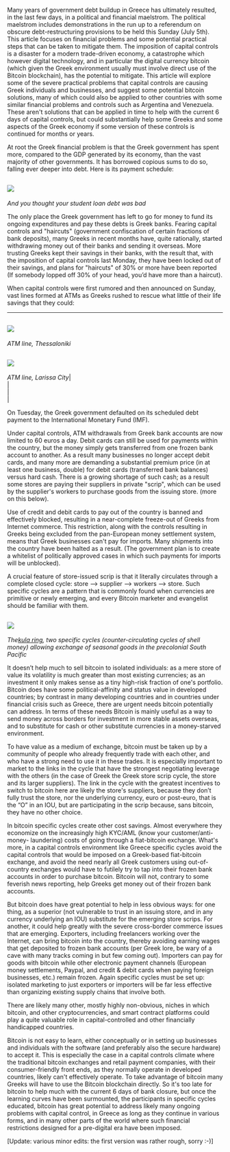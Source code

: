Many years of government debt buildup in Greece has ultimately resulted, in
the last few days, in a political and financial maelstrom.  The political
maelstrom includes demonstrations in the run up to a referendum on obscure
debt-restructuring provisions to be held this Sunday (July 5th). This article
focuses on  financial problems and some potential practical steps that can be
taken to mitigate them. The imposition of capital controls is a disaster for a
modern trade-driven economy, a catastrophe which however digital technology,
and in particular the digital currency bitcoin (which given the Greek
environment usually must involve direct use of the Bitcoin blockchain), has
the potential to mitigate.  This article will explore some of the severe
practical problems that capital controls are causing Greek individuals and
businesses, and suggest some potential bitcoin solutions, many of which could
also be applied to other countries with some similar financial problems and
controls such as Argentina and Venezuela.  These aren't solutions that can be
applied in time to help with the current 6 days of capital controls, but could
substantially help some Greeks and some aspects of the Greek economy if some
version of these controls is continued for months or years.  
  
At root the Greek financial problem is that the Greek government has spent
more, compared to the GDP generated by its economy, than the vast majority of
other governments.  It has borrowed copious sums to do so, falling ever deeper
into debt.  Here is its payment schedule:  
  
[![](http://1.bp.blogspot.com/-aQtH8rYRMHE/VZcvy0FxSNI/AAAAAAAAAUM/sRrtDuWAmUA/s640/GreekCrisisDebtSchedule.jpg)](http://1.bp.blogspot.com/-aQtH8rYRMHE/VZcvy0FxSNI/AAAAAAAAAUM/sRrtDuWAmUA/s1600/GreekCrisisDebtSchedule.jpg)  
---  
 _And you thought your student loan debt was bad_  
  
  
The only place the Greek government has left to go for money to fund its
ongoing expenditures and pay these debts is Greek banks.  Fearing capital
controls and "haircuts" (government confiscation of certain fractions of bank
deposits), many Greeks in recent months have, quite rationally, started
withdrawing money out of their banks and sending it overseas.  More trusting
Greeks kept their savings in their banks, with the result that, with the
imposition of capital controls last Monday, they have been locked out of their
savings, and plans for "haircuts" of 30% or more have been reported (If
somebody lopped off 30% of your head, you’d have more than a haircut).  
  
When capital controls were first rumored and then announced on Sunday, vast
lines formed at ATMs as Greeks rushed to rescue what little of their life
savings that they could:  
  
  
---  
  
  
[![](http://3.bp.blogspot.com/-r6Nd21_o7Fw/VZcvybPCu5I/AAAAAAAAAUE/dHpz8jBWWZk/s320/GreeceATMLineThessaloniki.jpg)](http://3.bp.blogspot.com/-r6Nd21_o7Fw/VZcvybPCu5I/AAAAAAAAAUE/dHpz8jBWWZk/s1600/GreeceATMLineThessaloniki.jpg)  
---  
 _ATM line, Thessaloniki_  
  
  
[![](http://3.bp.blogspot.com/-b9U6VSgw7KM/VZcvyaf1WwI/AAAAAAAAAUA/u3avRbCyJqE/s320/GreekCrisisATMLineLarissaCity.jpg)](http://3.bp.blogspot.com/-b9U6VSgw7KM/VZcvyaf1WwI/AAAAAAAAAUA/u3avRbCyJqE/s1600/GreekCrisisATMLineLarissaCity.jpg)  
---  
 _ATM line, Larissa City_|  
|  
|  
|  
  
  
  
  
On Tuesday, the Greek government defaulted on its scheduled debt payment to
the International Monetary Fund (IMF).  
  
Under capital controls, ATM withdrawals from Greek bank accounts are now
limited to 60 euros a day.  Debit cards can still be used for payments within
the country, but the money simply gets transferred from one frozen bank
account to another.  As a result many businesses no longer accept debit cards,
and many more are demanding a substantial premium price (in  at least one
business, double) for debit cards (transferred bank balances) versus hard
cash.  There is a growing shortage of such cash; as a result some stores are
paying their suppliers in private "scrip", which can be used by the supplier's
workers to purchase goods from the issuing store. (more on this below).  
  
Use of credit and debit cards to pay out of the country is banned and
effectively blocked, resulting in a near-complete freeze-out of Greeks from
Internet commerce. This restriction, along with the controls resulting in
Greeks being excluded from the pan-European money settlement system, means
that Greek businesses can't pay for imports.  Many shipments into the country
have been halted as a result. (The government plan is to create a whitelist of
politically approved cases in which such payments for imports will be
unblocked).  
  
A crucial feature of store-issued scrip is that it literally circulates
through a complete closed cycle: store --> supplier --> workers --> store.
Such specific cycles are a pattern that is commonly found when currencies are
primitive or newly emerging, and every Bitcoin marketer and evangelist should
be familiar with them.  
  
  
[![](http://1.bp.blogspot.com/-g9QY0zdTViY/VZcxqRD0UCI/AAAAAAAAAUY/kEQ9ScIxQSw/s320/KulaRing.gif)](http://1.bp.blogspot.com/-g9QY0zdTViY/VZcxqRD0UCI/AAAAAAAAAUY/kEQ9ScIxQSw/s1600/KulaRing.gif)  
---  
_The[kula ring](http://szabo.best.vwh.net/kula.html), two specific cycles
(counter-circulating cycles of shell money) allowing exchange of seasonal
goods in the precolonial South Pacific_  
  
It doesn’t help much to sell bitcoin to isolated individuals: as a mere store
of value its volatility is much greater than most existing currencies; as an
investment it only makes sense as a tiny high-risk fraction of one's
portfolio.  Bitcoin does have some political-affinity and status value in
developed countries; by contrast in many developing countries and in countries
under financial crisis such as Greece, there are urgent needs bitcoin
potentially can address.  In terms of these needs Bitcoin is mainly useful as
a way to send money across borders for investment in more stable assets
overseas, and to substitute for cash or other substitute currencies in a
money-starved environment.  
  
To have value as a medium of exchange, bitcoin must be taken up by a community
of people who already frequently trade with each other,  and who have a strong
need to use it in these trades. It is especially important to market to the
links in the cycle that have the strongest negotiating leverage with the
others (in the case of Greek the Greek store scrip cycle, the store and its
larger suppliers).  The link in the cycle with the greatest incentives to
switch to bitcoin here are likely the store's suppliers, because they don’t
fully trust the store, nor the underlying currency, euro or post-euro, that is
the “O” in an IOU, but are participating in the scrip because, sans bitcoin,
they have no other choice.  
  
In bitcoin specific cycles create other cost savings.  Almost everywhere they
economize on the increasingly high KYC/AML (know your customer/anti-money-
laundering) costs of going through a fiat-bitcoin exchange.  What's more, in a
capital controls environment like Greece specific cycles avoid the capital
controls that would be imposed on a Greek-based fiat-bitcoin exchange, and
avoid the need nearly all Greek customers using out-of-country exchanges would
have to futilely try to tap into their frozen bank accounts in order to
purchase bitcoin. Bitcoin will not, contrary to some feverish news reporting,
help Greeks get money out of their frozen bank accounts.  
  
But bitcoin does have great potential to help in less obvious ways: for one
thing, as a superior (not vulnerable to trust in an issuing store, and in any
currency underlying an IOU) substitute for the emerging store scrips.  For
another, it could help greatly with the severe cross-border commerce issues
that are emerging.  Exporters, including freelancers working over the
Internet, can bring bitcoin into the country, thereby avoiding earning wages
that get deposited to frozen bank accounts (per Greek lore, be wary of a cave
with many tracks coming in but few coming out). Importers can pay for goods
with bitcoin while other electronic payment channels (European money
settlements, Paypal, and credit & debit cards when paying foreign businesses,
etc.) remain frozen. Again specific cycles must be set up: isolated marketing
to just exporters or importers will be far less effective than organizing
existing supply chains that involve both.  
  
There are likely many other, mostly highly non-obvious, niches in which
bitcoin, and other cryptocurrencies, and smart contract platforms could play a
quite valuable role in capital-controlled and other financially handicapped
countries.  
  
Bitcoin is not easy to learn, either conceptually or in setting up businesses
and individuals with the software (and preferably also the secure hardware) to
accept it. This is especially the case in a capital controls climate where the
traditional bitcoin exchanges and retail payment companies, with their
consumer-friendly front ends, as they normally operate in developed countries,
likely can't effectively operate. To take advantage of bitcoin many Greeks
will have to use the Bitcoin blockchain directly. So it's too late for bitcoin
to help much with the current 6 days of bank closure,  but once the learning
curves have been surmounted, the participants in specific cycles educated,
bitcoin has great potential to address likely many ongoing problems with
capital control, in Greece as long as they continue in various forms, and in
many other parts of the world where such financial restrictions designed for a
pre-digital era have been imposed.  
  
[Update: various minor edits: the first version was rather rough, sorry :-)]

